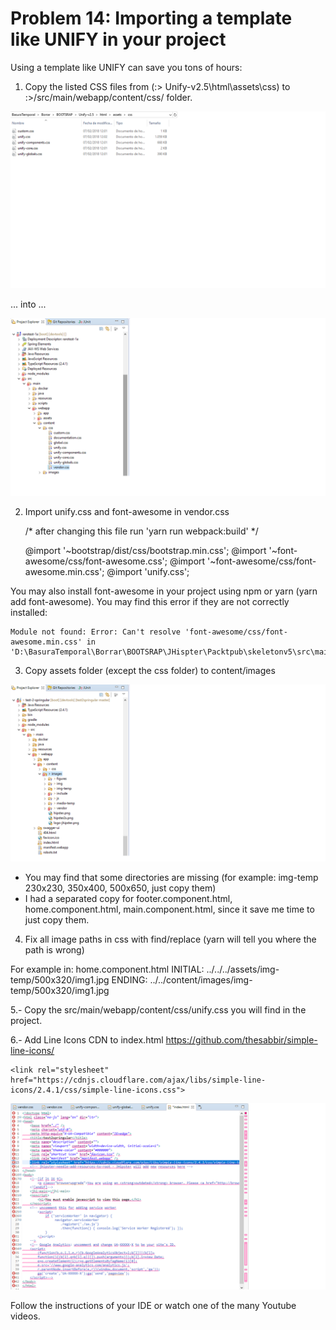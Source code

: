 # Problem 14: Importing a template like UNIFY in your project

Using a template like UNIFY can save you tons of hours:

1.	Copy the listed CSS files from (:> Unify-v2.5\html\assets\css) to :>/src/main/webapp/content/css/     folder.

![](images/sol14image1.png) 

... into ...

![](images/sol14image2.png) 

2.	Import unify.css and font-awesome in vendor.css

	/* after changing this file run 'yarn run webpack:build' */
	
	@import '~bootstrap/dist/css/bootstrap.min.css';
	@import '~font-awesome/css/font-awesome.css';
	@import '~font-awesome/css/font-awesome.min.css';
	@import 'unify.css';

You may also install font-awesome in your project using npm or yarn (yarn add font-awesome). You may find this error if they are not correctly installed: 

	Module not found: Error: Can't resolve 'font-awesome/css/font-awesome.min.css' in 	'D:\BasuraTemporal\Borrar\BOOTSRAP\JHispter\Packtpub\skeletonv5\src\main\webapp\content\css'

3.	Copy assets folder (except the css folder) to content/images 

![](images/sol14image3.png)

* You may find that some directories are missing (for example: img-temp 230x230, 350x400, 500x650, just copy them)
* I had a separated copy for footer.component.html, home.component.html, main.component.html, since it save me time to just copy them.

4.	Fix all image paths in css with find/replace (yarn will tell you where the path is wrong) 

For example in: home.component.html
INITIAL: ../../../assets/img-temp/500x320/img1.jpg
ENDING:  ../../content/images/img-temp/500x320/img1.jpg

5.- Copy the src/main/webapp/content/css/unify.css you will find in the project.

6.- Add Line Icons CDN to index.html https://github.com/thesabbir/simple-line-icons/

	<link rel="stylesheet" href="https://cdnjs.cloudflare.com/ajax/libs/simple-line-icons/2.4.1/css/simple-line-icons.css">

![](images/sol14image4.png)

Follow the instructions of your IDE or watch one of the many Youtube videos.